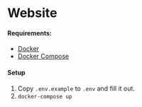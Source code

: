 # Website

#### Requirements:
- [Docker](https://docs.docker.com/install/)
- [Docker Compose](https://docs.docker.com/compose/install/)

#### Setup
1. Copy `.env.example` to `.env` and fill it out.
1. `docker-compose up`
